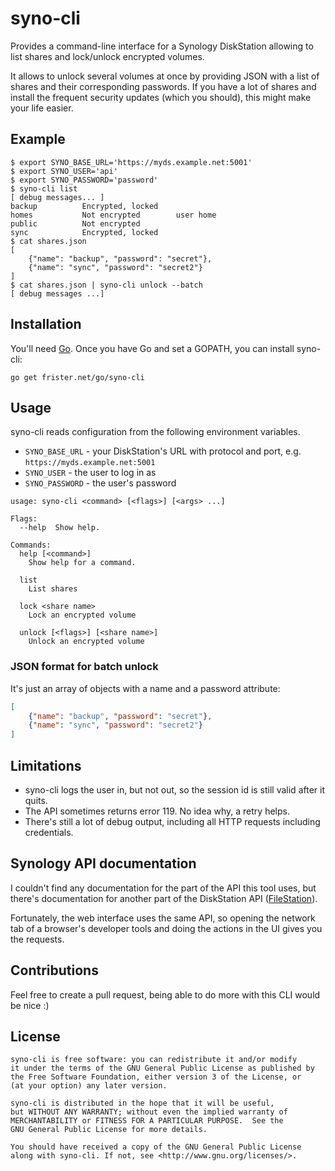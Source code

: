 # syno-cli

Provides a command-line interface for a Synology DiskStation allowing to list shares and lock/unlock encrypted volumes.

It allows to unlock several volumes at once by providing JSON with a list of shares and their corresponding passwords. If you have a lot of shares and install the frequent security updates (which you should), this might make your life easier.

## Example

    $ export SYNO_BASE_URL='https://myds.example.net:5001'
    $ export SYNO_USER='api'
    $ export SYNO_PASSWORD='password'
    $ syno-cli list
    [ debug messages... ]
    backup          Encrypted, locked
    homes           Not encrypted        user home
    public          Not encrypted
    sync            Encrypted, locked
    $ cat shares.json
    [
        {"name": "backup", "password": "secret"},
        {"name": "sync", "password": "secret2"}
    ]
    $ cat shares.json | syno-cli unlock --batch
    [ debug messages ...]

## Installation

You'll need [Go](https://golang.org/). Once you have Go and set a GOPATH, you can install syno-cli:

    go get frister.net/go/syno-cli

## Usage

syno-cli reads configuration from the following environment variables.

* `SYNO_BASE_URL` - your DiskStation's URL with protocol and port, e.g. `https://myds.example.net:5001`
* `SYNO_USER` - the user to log in as
* `SYNO_PASSWORD` - the user's password

```
usage: syno-cli <command> [<flags>] [<args> ...]

Flags:
  --help  Show help.

Commands:
  help [<command>]
    Show help for a command.

  list
    List shares

  lock <share name>
    Lock an encrypted volume

  unlock [<flags>] [<share name>]
    Unlock an encrypted volume
```

### JSON format for batch unlock

It's just an array of objects with a name and a password attribute:

```json
[
    {"name": "backup", "password": "secret"},
    {"name": "sync", "password": "secret2"}
]
```

## Limitations

* syno-cli logs the user in, but not out, so the session id is still valid after it quits.
* The API sometimes returns error 119. No idea why, a retry helps.
* There's still a lot of debug output, including all HTTP requests including credentials.

## Synology API documentation

I couldn't find any documentation for the part of the API this tool uses, but there's documentation for another part of the DiskStation API ([FileStation](http://ukdl.synology.com/download/Document/DeveloperGuide/Synology_File_Station_API_Guide.pdf)).

Fortunately, the web interface uses the same API, so opening the network tab of a browser's developer tools and doing the actions in the UI gives you the requests.

## Contributions

Feel free to create a pull request, being able to do more with this CLI would be nice :)

## License

    syno-cli is free software: you can redistribute it and/or modify
    it under the terms of the GNU General Public License as published by
    the Free Software Foundation, either version 3 of the License, or
    (at your option) any later version.

    syno-cli is distributed in the hope that it will be useful,
    but WITHOUT ANY WARRANTY; without even the implied warranty of
    MERCHANTABILITY or FITNESS FOR A PARTICULAR PURPOSE.  See the
    GNU General Public License for more details.

    You should have received a copy of the GNU General Public License
    along with syno-cli. If not, see <http://www.gnu.org/licenses/>.

